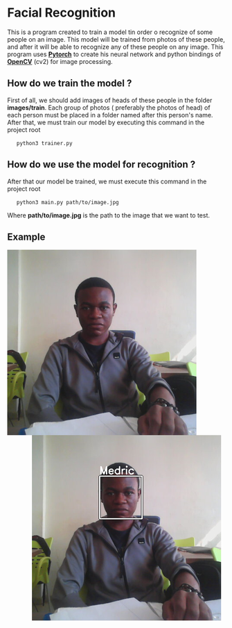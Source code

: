 # Facial Recognition
This is a program created to train a model tin order o recognize of some people on an image. This model will be trained from  photos of these people, and after it will be able to recognize any of these people on any image.
This program uses **[Pytorch](https://pytorch.org/)** to create his neural network and python bindings of **[OpenCV](https://opencv.org/)** (cv2) for image processing.

## How do we train the model ?
First of all, we should add images of heads of these people in the folder **images/train**. Each group of photos (
preferably the photos of head) of each person must be placed in a folder named after this person's name.
After that, we must train our model by executing this command in the project root
```shell
   python3 trainer.py
```

## How do we use the model for recognition ?
After that our model be trained, we must execute this command in the project root
```shell
   python3 main.py path/to/image.jpg
```
Where **path/to/image.jpg** is the path to the image that we want to test.

## Example

<img src="medric.png"
     alt="Markdown Monster icon"
     style="float: left; margin-right: 10px;" />
<img src="output.png"
     style="float: right; margin-right: 10px;" />
